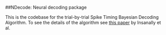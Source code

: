 ##NDecode: Neural decoding package


This is the codebase for the trial-by-trial Spike Timing Bayesian Decoding Algorithm. To see the details of the algorithm see [this paper](https://elifesciences.org/articles/42409#s4) by Insanally et al. 
